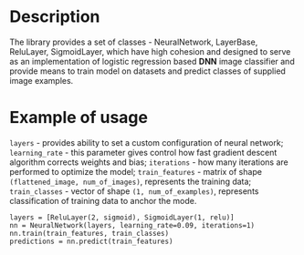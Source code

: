 # Description

The library provides a set of classes - NeuralNetwork, LayerBase, ReluLayer, SigmoidLayer, which have high cohesion and designed to serve as an implementation of logistic regression based **DNN** image classifier and provide means to train model on datasets and predict classes of supplied image examples.

# Example of usage

`layers` - provides ability to set a custom configuration of neural network;
`learning_rate` - this parameter gives control how fast gradient descent algorithm corrects weights and bias;
`iterations` - how many iterations are performed to optimize the model;
`train_features` - matrix of shape `(flattened_image, num_of_images)`, represents the training data;
`train_classes` - vector of shape `(1, num_of_examples)`, represents classification of training data to anchor the mode.

```
layers = [ReluLayer(2, sigmoid), SigmoidLayer(1, relu)]
nn = NeuralNetwork(layers, learning_rate=0.09, iterations=1)
nn.train(train_features, train_classes)
predictions = nn.predict(train_features)
```
